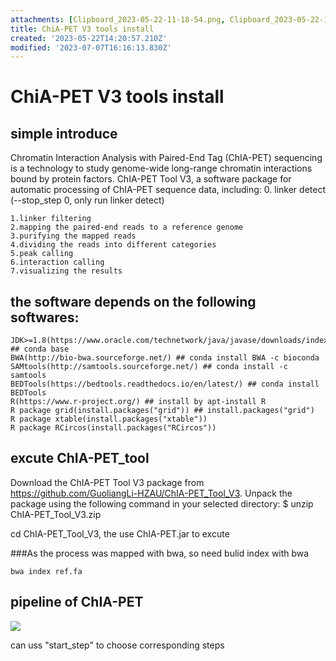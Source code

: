 ```yaml
---
attachments: [Clipboard_2023-05-22-11-18-54.png, Clipboard_2023-05-22-16-59-40.png]
title: ChiA-PET V3 tools install
created: '2023-05-22T14:20:57.210Z'
modified: '2023-07-07T16:16:13.830Z'
---
```


# ChiA-PET V3 tools install

## simple introduce
Chromatin Interaction Analysis with Paired-End Tag (ChIA-PET) sequencing is a technology to study genome-wide long-range chromatin interactions bound by protein factors. ChIA-PET Tool V3, a software package for automatic processing of ChIA-PET sequence data, including: 0. linker detect (--stop_step 0, only run linker detect)

    1.linker filtering
    2.mapping the paired-end reads to a reference genome
    3.purifying the mapped reads
    4.dividing the reads into different categories
    5.peak calling
    6.interaction calling
    7.visualizing the results


## the software depends on the following softwares:


    JDK>=1.8(https://www.oracle.com/technetwork/java/javase/downloads/index.html) ## conda base
    BWA(http://bio-bwa.sourceforge.net/) ## conda install BWA -c bioconda
    SAMtools(http://samtools.sourceforge.net/) ## conda install -c samtools
    BEDTools(https://bedtools.readthedocs.io/en/latest/) ## conda install BEDTools
    R(https://www.r-project.org/) ## install by apt-install R
    R package grid(install.packages("grid")) ## install.packages("grid")
    R package xtable(install.packages("xtable")) 
    R package RCircos(install.packages("RCircos"))

##  excute ChIA-PET_tool
Download the ChIA-PET Tool V3 package from https://github.com/GuoliangLi-HZAU/ChIA-PET_Tool_V3. Unpack the package using the following command in your selected directory:
$ unzip ChIA-PET_Tool_V3.zip  
 
 cd ChIA-PET_Tool_V3, the use ChIA-PET.jar to excute

 ###As the process was mapped with bwa, so need bulid index with bwa

 ```
 bwa index ref.fa 
 ```


 ## pipeline of ChIA-PET
 ![](@attachment/Clipboard_2023-05-22-16-59-40.png)


 can uss "start_step" to choose corresponding steps
